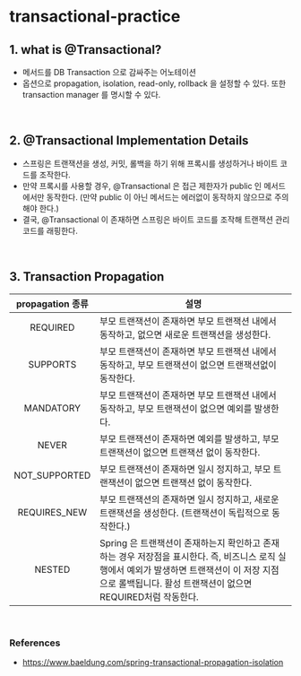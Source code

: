 # transactional-practice

## 1. what is @Transactional?

- 메서드를 DB Transaction 으로 감싸주는 어노테이션
- 옵션으로 propagation, isolation, read-only, rollback 을 설정할 수 있다. 또한 transaction manager 를 명시할 수 있다.

<br>

## 2. @Transactional Implementation Details

- 스프링은 트랜잭션을 생성, 커밋, 롤백을 하기 위해 프록시를 생성하거나 바이트 코드를 조작한다.
- 만약 프록시를 사용할 경우, @Transactional 은 접근 제한자가 public 인 메서드에서만 동작한다.
  (만약 public 이 아닌 메서드는 에러없이 동작하지 않으므로 주의해야 한다.)
- 결국, @Transactional 이 존재하면 스프링은 바이트 코드를 조작해 트랜잭션 관리 코드를 래핑한다.

<br>

## 3. Transaction Propagation

| propagation 종류 | 설명                                                                                                                         |
|:--------------:|----------------------------------------------------------------------------------------------------------------------------|
|    REQUIRED    | 부모 트랜잭션이 존재하면 부모 트랜잭션 내에서 동작하고, 없으면 새로운 트랜잭션을 생성한다.                                                                        | 
|    SUPPORTS    | 부모 트랜잭션이 존재하면 부모 트랜잭션 내에서 동작하고, 부모 트랜잭션이 없으면 트랜잭션없이 동작한다.                                                                  |
|   MANDATORY    | 부모 트랜잭션이 존재하면 부모 트랜잭션 내에서 동작하고, 부모 트랜잭션이 없으면 예외를 발생한다.                                                                     |
|     NEVER      | 부모 트랜잭션이 존재하면 예외를 발생하고, 부모 트랜잭션이 없으면 트랜잭션 없이 동작한다.                                                                         |
| NOT_SUPPORTED  | 부모 트랜잭션이 존재하면 일시 정지하고, 부모 트랜잭션이 없으면 트랜잭션 없이 동작한다.                                                                          |
|  REQUIRES_NEW  | 부모 트랜잭션의 존재하면 일시 정지하고, 새로운 트랜잭션을 생성한다. (트랜잭션이 독립적으로 동작한다.)                                                                 |
|     NESTED     | Spring 은 트랜잭션이 존재하는지 확인하고 존재하는 경우 저장점을 표시한다. 즉, 비즈니스 로직 실행에서 예외가 발생하면 트랜잭션이 이 저장 지점으로 롤백됩니다. 활성 트랜잭션이 없으면 REQUIRED처럼 작동한다. |

<br>

### References

- https://www.baeldung.com/spring-transactional-propagation-isolation
